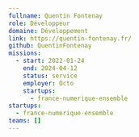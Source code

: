 ```yaml
---
fullname: Quentin Fontenay
role: Développeur
domaine: Développement
link: https://quentin-fontenay.fr/
github: QuentinFontenay
missions:
  - start: 2022-01-24
    end: 2024-04-12
    status: service
    employer: Octo
    startups:
      - france-numerique-ensemble
startups:
  - france-numerique-ensemble
teams: []
---
```

